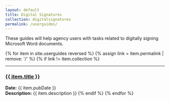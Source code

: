 ```yaml
---
layout: default
title: Digital Signatures
collection: digitalsignatures
permalink: /userguides/
---
```


These guides will help agency users with tasks related to digitally signing Microsoft Word documents.

{% for item in site.userguides reversed %}
  {% assign link = item.permalink | remove: '/' %}
  {% if link != item.collection %}
  <hr/>
  <h3><a href="{{site.baseurl}}/{{ item.permalink }}"  title="{{ item.title }}">{{ item.title }}</a></h3>
  <strong>Date:</strong> {{ item.pubDate }}<br />
  <strong>Description:</strong> {{ item.description }}
  {% endif %}
{% endfor %}
